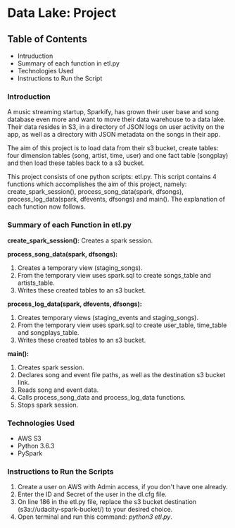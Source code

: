 # Data Lake: Project

## Table of Contents
- Intruduction
- Summary of each function in etl.py
- Technologies Used
- Instructions to Run the Script

### Introduction

A music streaming startup, Sparkify, has grown their user base and song database even more and want to move their data warehouse to a data lake. Their data resides in S3, in a directory of JSON logs on user activity on the app, as well as a directory with JSON metadata on the songs in their app.

The aim of this project is to load data from their s3 bucket, create tables: four dimension tables (song, artist, time, user) and one fact table (songplay) and then load these tables back to a s3 bucket.

This project consists of one python scripts: etl.py. This script contains 4 functions which accomplishes the aim of this project, namely: create_spark_session(), process_song_data(spark, dfsongs), process_log_data(spark, dfevents, dfsongs) and main(). The explanation of each function now follows.

### Summary of each Function in etl.py

**create_spark_session():**
Creates a spark session.

**process_song_data(spark, dfsongs):**
1. Creates a temporary view (staging_songs).
2. From the temporary view uses spark.sql to create songs_table and artists_table.
3. Writes these created tables to an s3 bucket.

**process_log_data(spark, dfevents, dfsongs):**
1. Creates temporary views (staging_events and staging_songs).
2. From the temporary view uses spark.sql to create user_table, time_table and songplays_table.
3. Writes these created tables to an s3 bucket.

**main():**
1. Creates spark session.
2. Declares song and event file paths, as well as the destination s3 bucket link.
3. Reads song and event data.
4. Calls process_song_data and process_log_data functions.
5. Stops spark session.

### Technologies Used

- AWS S3
- Python 3.6.3
- PySpark

### Instructions to Run the Scripts

1. Create a user on AWS with Admin access, if you don't have one already.
2. Enter the ID and Secret of the user in the dl.cfg file.
3. On line 186 in the etl.py file, replace the s3 bucket destination (s3a://udacity-spark-bucket/) to your desired choice.
4. Open terminal and run this command: *python3 etl.py*.